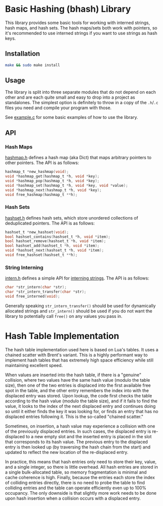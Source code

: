 # Basic Hashing (bhash) Library

This library provides some basic tools for working with interned strings, hash
maps, and hash sets. The hash maps/sets both work with pointers, so it's
recommended to use interned strings if you want to use strings as hash keys.

## Installation

```sh
make && sudo make install
```

## Usage

The library is split into three separate modules that do not depend on each
other and are each quite small and easy to drop into a project as standalones.
The simplest option is definitely to throw in a copy of the `.h`/`.c` files you
need and compile your program with those.

See [example.c](example.c) for some basic examples of how to use the library.

## API

### Hash Maps

[hashmap.h](hashmap.h) defines a hash map (aka Dict) that maps arbitrary
pointers to other pointers. The API is as follows:

```c
hashmap_t *new_hashmap(void);
void *hashmap_get(hashmap_t *h, void *key);
void *hashmap_pop(hashmap_t *h, void *key);
void *hashmap_set(hashmap_t *h, void *key, void *value);
void *hashmap_next(hashmap_t *h, void *key);
void free_hashmap(hashmap_t **h);
```

### Hash Sets

[hashset.h](hashset.h) defines hash sets, which store unordered collections of 
deduplicated pointers. The API is as follows:

```c
hashset_t *new_hashset(void);
bool hashset_contains(hashset_t *h, void *item);
bool hashset_remove(hashset_t *h, void *item);
bool hashset_add(hashset_t *h, void *item);
void *hashset_next(hashset_t *h, void *item);
void free_hashset(hashset_t **h);
```

### String Interning

[intern.h](intern.h) defines a simple API for [interning
strings](https://en.wikipedia.org/wiki/String_interning). The API is as follows:

```c
char *str_intern(char *str);
char *str_intern_transfer(char *str);
void free_interned(void);
```

Generally speaking `str_intern_transfer()` should be used for dynamically
allocated strings and `str_intern()` should be used if you do not want the
library to potentially call `free()` on any values you pass in.

# Hash Table Implementation

The hash table implementation used here is based on Lua's tables. It uses a
chained scatter with Brent's variant. This is a highly performant way to
implement hash tables that has extremely high space efficiency while still
maintaining excellent speed.

When values are inserted into the hash table, if there is a "genuine"
collision, where two values have the same hash value (modulo the table size),
then one of the two entries is displaced into the first available free spot in
the table, and the other entry remembers the index into with the displaced
entry was stored. Upon lookup, the code first checks the table according to the
hash value (modulo the table size), and if it fails to find the value, it looks
to the index of the next displaced entry and continues doing so until it either
finds the key it was looking for, or finds an entry that has no displaced
entries following it. This is the so-called "chained scatter."

Sometimes, on insertion, a hash value may experience a collision with one of
the previously displaced entries. In such cases, the displaced entry is
re-displaced to a new empty slot and the inserted entry is placed in the slot
that corresponds to its hash value. The previous entry to the displaced entry
is then looked up (by traversing the hash chain from the start) and updated to
reflect the new location of the re-displaced entry.

In practice, this means that hash entries only need to store their key, value,
and a single integer, so there is little overhead. All hash entries are stored
in a single bulk-allocated table, so memory fragmentation is minimal and cache
coherence is high. Finally, because the entries each store the index of
colliding entries directly, there is no need to probe the table to find
colliding entries and the table can operate efficiently even up to 100%
occupancy. The only downside is that slightly more work needs to be done upon
hash insertion when a collision occurs with a displaced entry.
